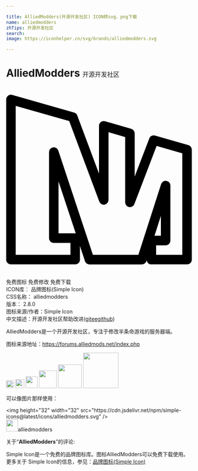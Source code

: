 ```yaml
---

title: AlliedModders(开源开发社区) ICON转svg、png下载
name: alliedmodders
zhTips: 开源开发社区
search: 
image: https://iconhelper.cn/svg/brands/alliedmodders.svg

---
```


# AlliedModders  <small style="font-size: 60%;font-weight: 100">开源开发社区</small>

<div id="svg" class="svg-wrap">
<svg role="img" xmlns="http://www.w3.org/2000/svg" viewBox="0 0 24 24"><title>AlliedModders icon</title><path d="M.602 1.077A.615.615 0 000 1.692v20.615a.615.615 0 00.615.615h8.309a.615.615 0 00.615-.615v-1.744l.647 1.94a.615.615 0 00.584.42h6.77a.615.615 0 00.585-.427l.035-.107a.615.615 0 00.61.533h4.615a.615.615 0 00.615-.615V8.155a.615.615 0 00-.447-.592L19.246 6.33a.615.615 0 00-.744.372l-1.887 4.906V6.059a.615.615 0 00-.443-.592l-3.385-.98a.615.615 0 00-.787.59v6.15l-2.809-7.48a.615.615 0 00-.408-.377l-8-2.27a.615.615 0 00-.181-.023zm.628 1.43l6.918 1.962 3.891 10.363a.615.615 0 001.191-.216v-8.72l2.155.624v8.402a.615.615 0 001.19.223l2.874-7.475 3.32.948v13.074h-3.384v-1.23h1.23a.615.615 0 00.615-.616V12.77a.615.615 0 00-1.2-.19l-2.94 9.112h-5.877L6.738 8.266a.615.615 0 00-1.199.195v11.076a.615.615 0 00.615.618H8.31v1.537H1.23zm5.54 9.747l2.224 6.674a.615.615 0 00-.07-.006H6.77zM20 16.682v2.549h-.822z"/></svg>
</div>
<detail full-name='alliedmodders'></detail>

<div class="detail-page">
<p>
<span><span class="badge-success badge">免费图标</span> <span class="badge-success badge">免费修改</span>  <span class="badge-success badge">免费下载</span> </span>
<br/>
<span>
ICON库：
<span class="badge-secondary badge">品牌图标(Simple Icon)</span> 
</span>
<br/>
<span>
CSS名称：
<span class="badge-secondary badge">alliedmodders</span> 
</span>

<br/>
<span>
版本：
<span class="badge-secondary badge">2.8.0</span> 
</span>
<br/>
<span>图标来源/作者：<span class="badge-light badge">Simple Icon</span></span> 
<br/>
<span class="zh-detail">中文描述：<span class="badge-primary badge">开源开发社区</span><span class="help-link"><span>帮助改进</span>(<a href="https://gitee.com/liuwave/icon-helper/edit/master/json/brands/alliedmodders.json" target="_blank" rel="noopener noreferrer">gitee</a><a href="https://github.com/liuwave/icon-helper/edit/master/json/brands/alliedmodders.json" target="_blank" rel="noopener noreferrer">github</a></span>)</span><br/>
</p>
</div><div class="description description alert alert-light"><p>AlliedModders是一个开源开发社区，专注于修改半条命游戏的服务器端。</p><p>图标来源地址：<a href="https://forums.alliedmods.net/index.php" target="_blank" rel="noopener noreferrer">https://forums.alliedmods.net/index.php</a></p></div>
<div class="alert alert-dark">
<img height="21" width="21" src="https://cdn.jsdelivr.net/npm/simple-icons@latest/icons/alliedmodders.svg" />
<img height="24" width="24" src="https://cdn.jsdelivr.net/npm/simple-icons@latest/icons/alliedmodders.svg" />
<img height="32" width="32" src="https://cdn.jsdelivr.net/npm/simple-icons@latest/icons/alliedmodders.svg" />
<img height="48" width="48" src="https://cdn.jsdelivr.net/npm/simple-icons@latest/icons/alliedmodders.svg" />
<img height="64" width="64" src="https://cdn.jsdelivr.net/npm/simple-icons@latest/icons/alliedmodders.svg" />
<img height="96" width="96" src="https://cdn.jsdelivr.net/npm/simple-icons@latest/icons/alliedmodders.svg" />

</div>
<div>
  <p>可以像图片那样使用：    
  </p>
  <div class="alert alert-primary" style="font-size: 14px">
    &lt;img height="32" width="32" src="https://cdn.jsdelivr.net/npm/simple-icons@latest/icons/alliedmodders.svg" /&gt;
    <copy-btn content='<img height="32" width="32" src="https://cdn.jsdelivr.net/npm/simple-icons@latest/icons/alliedmodders.svg" />'></copy-btn>
  </div>
  <div class="alert alert-secondary">
    <img height="32" width="32" src="https://cdn.jsdelivr.net/npm/simple-icons@latest/icons/alliedmodders.svg" />alliedmodders
    <copy-btn content="alliedmodders" btn-title="复制图标名称"></copy-btn>
  </div>
</div>
<div class="icon-detail__container">
<p>关于“<b>AlliedModders</b>”的评论:</p>
</div>
<Vssue title="关于“AlliedModders”的评论" />
<div><p>Simple Icon是一个免费的品牌图标库。图标AlliedModders可以免费下载使用。更多关于  Simple Icon的信息，参见：<a target="_blank" href="https://iconhelper.cn/brands.html">品牌图标(Simple Icon)</a>
</p></div>
